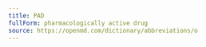 ```yaml
---
title: PAD
fullForm: pharmacologically active drug
source: https://openmd.com/dictionary/abbreviations/o
---
```

